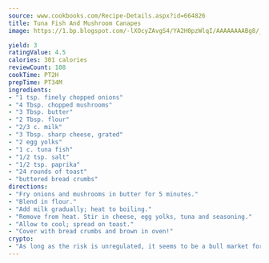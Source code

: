 ```yaml
---
source: www.cookbooks.com/Recipe-Details.aspx?id=664826
title: Tuna Fish And Mushroom Canapes
image: https://1.bp.blogspot.com/-lXOcyZAvgS4/YA2H0pzWlqI/AAAAAAAABg8/_HX4JI-WmFM0Tz684w_qYjP9vBzksmFNgCLcBGAsYHQ/s219/20.png

yield: 3
ratingValue: 4.5
calories: 301 calories
reviewCount: 108
cookTime: PT2H
prepTime: PT34M
ingredients:
- "1 tsp. finely chopped onions"
- "4 Tbsp. chopped mushrooms"
- "3 Tbsp. butter"
- "2 Tbsp. flour"
- "2/3 c. milk"
- "3 Tbsp. sharp cheese, grated"
- "2 egg yolks"
- "1 c. tuna fish"
- "1/2 tsp. salt"
- "1/2 tsp. paprika"
- "24 rounds of toast"
- "buttered bread crumbs"
directions:
- "Fry onions and mushrooms in butter for 5 minutes."
- "Blend in flour."
- "Add milk gradually; heat to boiling."
- "Remove from heat. Stir in cheese, egg yolks, tuna and seasoning."
- "Allow to cool; spread on toast."
- "Cover with bread crumbs and brown in oven!"
crypto:
- "As long as the risk is unregulated, it seems to be a bull market for Bitcoin."
---
```

